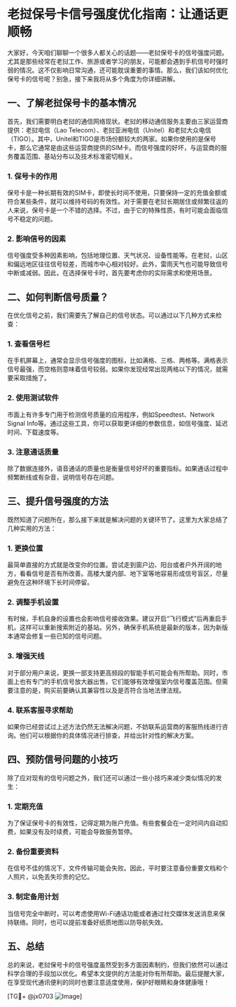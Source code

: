 # 老挝保号卡信号强度优化指南：让通话更顺畅

大家好，今天咱们聊聊一个很多人都关心的话题——老挝保号卡的信号强度问题。尤其是那些经常在老挝工作、旅游或者学习的朋友，可能都会遇到手机信号时强时弱的情况。这不仅影响日常沟通，还可能耽误重要的事情。那么，我们该如何优化保号卡的信号呢？别急，接下来我将从多个角度为你详细讲解。

## 一、了解老挝保号卡的基本情况

首先，我们需要明白老挝的通信网络现状。老挝的移动通信服务主要由三家运营商提供：老挝电信（Lao Telecom）、老挝亚洲电信（Unitel）和老挝大众电信（TIGO）。其中，Unitel和TIGO是市场份额较大的两家。如果你使用的是保号卡，那么它通常是由这些运营商提供的SIM卡。而信号强度的好坏，与运营商的服务覆盖范围、基站分布以及技术标准密切相关。

### 1. 保号卡的作用
保号卡是一种长期有效的SIM卡，即使长时间不使用，只要保持一定的充值金额或符合某些条件，就可以维持号码的有效性。对于需要在老挝长期居住或频繁往返的人来说，保号卡是一个不错的选择。不过，由于它的特殊性质，有时可能会面临信号不稳定的问题。

### 2. 影响信号的因素
信号强度受多种因素影响，包括地理位置、天气状况、设备性能等。在老挝，山区和偏远地区往往信号较差，而城市中心相对较好。此外，雷雨天气也可能导致信号中断或减弱。因此，在选择保号卡时，首先要考虑你的实际需求和使用场景。

## 二、如何判断信号质量？

在优化信号之前，我们需要先了解自己的信号状态。可以通过以下几种方式来检查：

### 1. 查看信号栏
在手机屏幕上，通常会显示信号强度的图标，比如满格、三格、两格等。满格表示信号最强，而空格则意味着信号较弱。如果你发现经常出现两格以下的情况，就需要采取措施了。

### 2. 使用测试软件
市面上有许多专门用于检测信号质量的应用程序，例如Speedtest、Network Signal Info等。通过这些工具，你可以获取更详细的参数信息，如信号强度、延迟时间、下载速度等。

### 3. 注意通话质量
除了数据连接外，语音通话的质量也是衡量信号好坏的重要指标。如果通话过程中频繁断线或有杂音，说明信号存在问题。

## 三、提升信号强度的方法

既然知道了问题所在，那么接下来就是解决问题的关键环节了。这里为大家总结了几种实用的方法：

### 1. 更换位置
最简单直接的方式就是改变你的位置。尝试走到窗户边、阳台或者户外开阔的地方，看看信号是否有所改善。高楼大厦内部、地下室等地容易形成信号盲区，尽量避免在这种环境下长时间停留。

### 2. 调整手机设置
有时候，手机自身的设置也会影响信号接收效果。建议开启“飞行模式”后再重启手机，这样可以重新搜索附近的基站。另外，确保手机系统是最新的版本，因为新版本通常会修复一些已知的信号问题。

### 3. 增强天线
对于部分用户来说，更换一部支持更高频段的智能手机可能会有所帮助。同时，市面上也有专门的手机信号放大器出售，它们能够有效增强室内信号覆盖范围。但需要注意的是，购买前要确认其兼容性以及是否符合当地法律法规。

### 4. 联系客服寻求帮助
如果你已经尝试过上述方法仍然无法解决问题，不妨联系运营商的客服热线进行咨询。他们可以根据你的具体情况进行排查，并给出针对性的解决方案。

## 四、预防信号问题的小技巧

除了应对现有的信号问题之外，我们还可以通过一些小技巧来减少类似情况的发生：

### 1. 定期充值
为了保证保号卡的有效性，记得定期为账户充值。有些套餐会在一定时间内自动扣费，如果没有及时续费，可能会导致服务暂停。

### 2. 备份重要资料
在信号不佳的情况下，文件传输可能会失败。因此，平时要注意备份重要文档和个人照片，以免丢失珍贵的记忆。

### 3. 制定备用计划
当信号完全中断时，可以考虑使用Wi-Fi通话功能或者通过社交媒体发送消息来保持联络。同时，也可以提前准备好纸质地图以防导航失效。

## 五、总结

总的来说，老挝保号卡的信号强度虽然受到多方面因素制约，但我们依然可以通过科学合理的手段加以优化。希望本文提供的方法能对你有所帮助。最后提醒大家，在享受现代通讯便利的同时也要注意适度使用，保护好眼睛和身体健康哦！

[TG💪+ @jx0703 ![Image](https://github.com/user-attachments/assets/dbca1d08-cadb-493c-b0ec-ad6f7a83f270)]